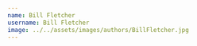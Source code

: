 ```yaml
---
name: Bill Fletcher
username: Bill Fletcher
image: ../../assets/images/authors/BillFletcher.jpg
---
```

